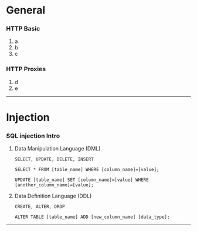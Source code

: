 # General
### HTTP Basic
1. a
1. b
1. c
    
### HTTP Proxies
1. d
1. e

---
# Injection
### SQL injection Intro 
1. Data Manipulation Language (DML)

    `SELECT, UPDATE, DELETE, INSERT`
    
    `SELECT * FROM [table_name] WHERE [column_name]=[value];`
    
    `UPDATE [table_name] SET [column_name]=[value] WHERE [another_column_name]=[value];`

2. Data Definition Language (DDL)

    `CREATE, ALTER, DROP`
    
    `ALTER TABLE [table_name] ADD [new_column_name] [data_type];`

---
